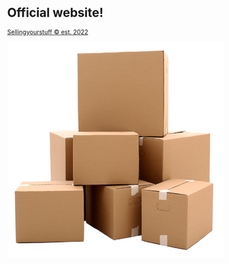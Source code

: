 <h1>Official website!</h1>

<a href="https://geraldpikel.github.io/Sell-your-stuff/">Sellingyourstuff © est. 2022</a>

<img src="favicon.png" alt = "favicon" width="500" height="500">
